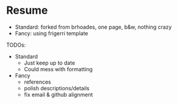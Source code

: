 # Resume
- Standard: forked from brhoades, one page, b&w, nothing crazy
- Fancy: using frigerri template

TODOs:
- Standard
  - Just keep up to date
  - Could mess with formatting
- Fancy
  - references
  - polish descriptions/details
  - fix email & github alignment 
